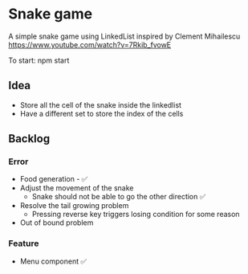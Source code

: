 # Snake game 
A simple snake game using LinkedList inspired by Clement Mihailescu https://www.youtube.com/watch?v=7Rkib_fvowE

To start: npm start

## Idea

- Store all the cell of the snake inside the linkedlist
- Have a different set to store the index of the cells


## Backlog

### Error

- Food generation - ✅
- Adjust the movement of the snake
    - Snake should not be able to go the other direction ✅
- Resolve the tail growing problem
    - Pressing reverse key triggers losing condition for some reason
- Out of bound problem

### Feature

- Menu component ✅
